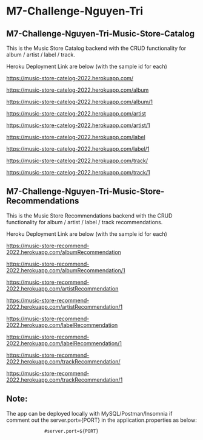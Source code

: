 # M7-Challenge-Nguyen-Tri

## M7-Challenge-Nguyen-Tri-Music-Store-Catalog

This is the Music Store Catalog backend with the CRUD functionality for album / artist / label / track.

Heroku Deployment Link are below (with the sample id for each)

https://music-store-catelog-2022.herokuapp.com/



https://music-store-catelog-2022.herokuapp.com/album


https://music-store-catelog-2022.herokuapp.com/album/1



https://music-store-catelog-2022.herokuapp.com/artist


https://music-store-catelog-2022.herokuapp.com/artist/1



https://music-store-catelog-2022.herokuapp.com/label


https://music-store-catelog-2022.herokuapp.com/label/1



https://music-store-catelog-2022.herokuapp.com/track/

https://music-store-catelog-2022.herokuapp.com/track/1


## M7-Challenge-Nguyen-Tri-Music-Store-Recommendations

This is the Music Store Recommendations backend with the CRUD functionality for album / artist / label / track recommendations.

Heroku Deployment Link are below (with the sample id for each)

https://music-store-recommend-2022.herokuapp.com/albumRecommendation

https://music-store-recommend-2022.herokuapp.com/albumRecommendation/1


https://music-store-recommend-2022.herokuapp.com/artistRecommendation

https://music-store-recommend-2022.herokuapp.com/artistRecommendation/1


https://music-store-recommend-2022.herokuapp.com/labelRecommendation

https://music-store-recommend-2022.herokuapp.com/labelRecommendation/1


https://music-store-recommend-2022.herokuapp.com/trackRecommendation/

https://music-store-recommend-2022.herokuapp.com/trackRecommendation/1



## Note: 
The app can be deployed locally with MySQL/Postman/Insomnia if comment out the server.port={PORT} in the application.properties as below: 

                  #server.port=${PORT}
